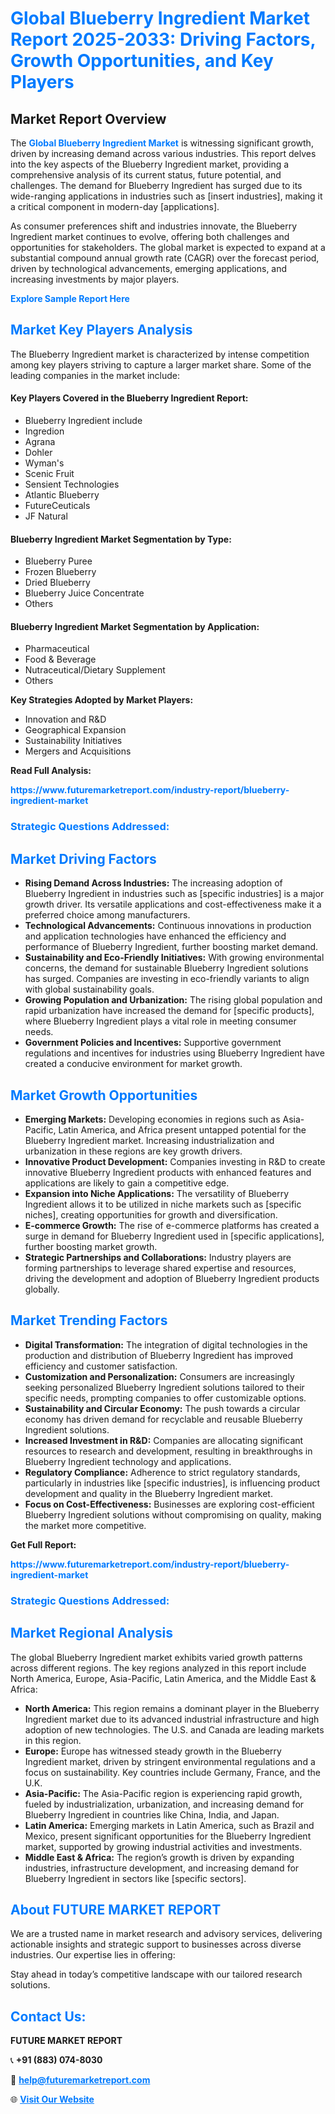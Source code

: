 <h1 style="color: #007BFF;">Global Blueberry Ingredient Market Report 2025-2033: Driving Factors, Growth Opportunities, and Key Players</h1>

<section id="overview">
<h2>Market Report Overview</h2>
<p>The <a href="https://www.futuremarketreport.com/industry-report/blueberry-ingredient-market" style="color: #007BFF; text-decoration: none;"><strong>Global Blueberry Ingredient Market</strong></a> is witnessing significant growth, driven by increasing demand across various industries. This report delves into the key aspects of the Blueberry Ingredient market, providing a comprehensive analysis of its current status, future potential, and challenges. The demand for Blueberry Ingredient has surged due to its wide-ranging applications in industries such as [insert industries], making it a critical component in modern-day [applications].</p>
<p>As consumer preferences shift and industries innovate, the Blueberry Ingredient market continues to evolve, offering both challenges and opportunities for stakeholders. The global market is expected to expand at a substantial compound annual growth rate (CAGR) over the forecast period, driven by technological advancements, emerging applications, and increasing investments by major players.</p>
</section>

<section id="overview">
<p><a href="https://www.futuremarketreport.com/request-sample/reportId=99913" style="color: #007BFF; text-decoration: none;"><strong>Explore Sample Report Here</strong></a></p>
</section>

<section id="key-players">
<h2 style="color: #007BFF;">Market Key Players Analysis</h2>
<p>The Blueberry Ingredient market is characterized by intense competition among key players striving to capture a larger market share. Some of the leading companies in the market include:</p>
<h4>Key Players Covered in the Blueberry Ingredient Report:</h4>
<ul><li>Blueberry Ingredient include</li><li>Ingredion</li><li>Agrana</li><li>Dohler</li><li>Wyman&#039;s</li><li>Scenic Fruit</li><li>Sensient Technologies</li><li>Atlantic Blueberry</li><li>FutureCeuticals</li><li>JF Natural</li></ul>
<h4>Blueberry Ingredient Market Segmentation by Type:</h4>
<ul><li>Blueberry Puree</li><li>Frozen Blueberry</li><li>Dried Blueberry</li><li>Blueberry Juice Concentrate</li><li>Others</li></ul>

<h4>Blueberry Ingredient Market Segmentation by Application:</h4>
<ul><li>Pharmaceutical</li><li>Food &amp; Beverage</li><li>Nutraceutical/Dietary Supplement</li><li>Others</li></ul>
<p><strong>Key Strategies Adopted by Market Players:</strong></p>
<ul>
<li>Innovation and R&D</li>
<li>Geographical Expansion</li>
<li>Sustainability Initiatives</li>
<li>Mergers and Acquisitions</li>
</ul>
</section>

<section>
<p><strong>Read Full Analysis: </strong></p><a href="https://www.futuremarketreport.com/industry-report/blueberry-ingredient-market" style="color: #007BFF; text-decoration: none;"><strong>https://www.futuremarketreport.com/industry-report/blueberry-ingredient-market</strong></a>
<h3 style="color: #007BFF;">Strategic Questions Addressed:</h3>
</section>

<section id="driving-factors">
<h2 style="color: #007BFF;">Market Driving Factors</h2>
<ul>
<li><strong>Rising Demand Across Industries:</strong> The increasing adoption of Blueberry Ingredient in industries such as [specific industries] is a major growth driver. Its versatile applications and cost-effectiveness make it a preferred choice among manufacturers.</li>
<li><strong>Technological Advancements:</strong> Continuous innovations in production and application technologies have enhanced the efficiency and performance of Blueberry Ingredient, further boosting market demand.</li>
<li><strong>Sustainability and Eco-Friendly Initiatives:</strong> With growing environmental concerns, the demand for sustainable Blueberry Ingredient solutions has surged. Companies are investing in eco-friendly variants to align with global sustainability goals.</li>
<li><strong>Growing Population and Urbanization:</strong> The rising global population and rapid urbanization have increased the demand for [specific products], where Blueberry Ingredient plays a vital role in meeting consumer needs.</li>
<li><strong>Government Policies and Incentives:</strong> Supportive government regulations and incentives for industries using Blueberry Ingredient have created a conducive environment for market growth.</li>
</ul>
</section>

<section id="growth-opportunities">
<h2 style="color: #007BFF;">Market Growth Opportunities</h2>
<ul>
<li><strong>Emerging Markets:</strong> Developing economies in regions such as Asia-Pacific, Latin America, and Africa present untapped potential for the Blueberry Ingredient market. Increasing industrialization and urbanization in these regions are key growth drivers.</li>
<li><strong>Innovative Product Development:</strong> Companies investing in R&D to create innovative Blueberry Ingredient products with enhanced features and applications are likely to gain a competitive edge.</li>
<li><strong>Expansion into Niche Applications:</strong> The versatility of Blueberry Ingredient allows it to be utilized in niche markets such as [specific niches], creating opportunities for growth and diversification.</li>
<li><strong>E-commerce Growth:</strong> The rise of e-commerce platforms has created a surge in demand for Blueberry Ingredient used in [specific applications], further boosting market growth.</li>
<li><strong>Strategic Partnerships and Collaborations:</strong> Industry players are forming partnerships to leverage shared expertise and resources, driving the development and adoption of Blueberry Ingredient products globally.</li>
</ul>
</section>

<section id="trending-factors">
<h2 style="color: #007BFF;">Market Trending Factors</h2>
<ul>
<li><strong>Digital Transformation:</strong> The integration of digital technologies in the production and distribution of Blueberry Ingredient has improved efficiency and customer satisfaction.</li>
<li><strong>Customization and Personalization:</strong> Consumers are increasingly seeking personalized Blueberry Ingredient solutions tailored to their specific needs, prompting companies to offer customizable options.</li>
<li><strong>Sustainability and Circular Economy:</strong> The push towards a circular economy has driven demand for recyclable and reusable Blueberry Ingredient solutions.</li>
<li><strong>Increased Investment in R&D:</strong> Companies are allocating significant resources to research and development, resulting in breakthroughs in Blueberry Ingredient technology and applications.</li>
<li><strong>Regulatory Compliance:</strong> Adherence to strict regulatory standards, particularly in industries like [specific industries], is influencing product development and quality in the Blueberry Ingredient market.</li>
<li><strong>Focus on Cost-Effectiveness:</strong> Businesses are exploring cost-efficient Blueberry Ingredient solutions without compromising on quality, making the market more competitive.</li>
</ul>
</section>

<section>
<p><strong>Get Full Report: </strong></p><a href="https://www.futuremarketreport.com/industry-report/blueberry-ingredient-market" style="color: #007BFF; text-decoration: none;"><strong>https://www.futuremarketreport.com/industry-report/blueberry-ingredient-market</strong></a>
<h3 style="color: #007BFF;">Strategic Questions Addressed:</h3>
</section>


<section id="regional-analysis">
<h2 style="color: #007BFF;">Market Regional Analysis</h2>
<p>The global Blueberry Ingredient market exhibits varied growth patterns across different regions. The key regions analyzed in this report include North America, Europe, Asia-Pacific, Latin America, and the Middle East & Africa:</p>
<ul>
<li><strong>North America:</strong> This region remains a dominant player in the Blueberry Ingredient market due to its advanced industrial infrastructure and high adoption of new technologies. The U.S. and Canada are leading markets in this region.</li>
<li><strong>Europe:</strong> Europe has witnessed steady growth in the Blueberry Ingredient market, driven by stringent environmental regulations and a focus on sustainability. Key countries include Germany, France, and the U.K.</li>
<li><strong>Asia-Pacific:</strong> The Asia-Pacific region is experiencing rapid growth, fueled by industrialization, urbanization, and increasing demand for Blueberry Ingredient in countries like China, India, and Japan.</li>
<li><strong>Latin America:</strong> Emerging markets in Latin America, such as Brazil and Mexico, present significant opportunities for the Blueberry Ingredient market, supported by growing industrial activities and investments.</li>
<li><strong>Middle East & Africa:</strong> The region’s growth is driven by expanding industries, infrastructure development, and increasing demand for Blueberry Ingredient in sectors like [specific sectors].</li>
</ul>
</section>

<footer>
<h2 style="color: #007BFF;">About FUTURE MARKET REPORT</h2>
<p>We are a trusted name in market research and advisory services, delivering actionable insights and strategic support to businesses across diverse industries. Our expertise lies in offering:</p>

<p>Stay ahead in today’s competitive landscape with our tailored research solutions.</p>

<h2 style="color: #007BFF;">Contact Us:</h2>
<p><strong>FUTURE MARKET REPORT</strong></p>
<p>📞 <strong>+91 (883) 074-8030</strong></p>
<p>📧 <strong><a href="mailto:help@futuremarketreport.com" style="color: #007BFF;">help@futuremarketreport.com</a></strong></p>
<p>🌐 <strong><a href="https://www.futuremarketreport.com/" style="color: #007BFF;">Visit Our Website</a></strong></p>
</footer>